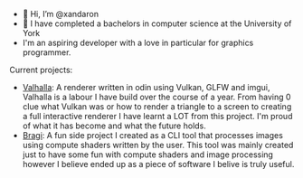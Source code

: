 - 👋 Hi, I’m @xandaron
- 🌱 I have completed a bachelors in computer science at the University of York
- I'm an aspiring developer with a love in particular for graphics programmer.

Current projects:
- [Valhalla](https://github.com/xandaron/valhalla): A renderer written in odin using Vulkan, GLFW and imgui, Valhalla is a labour I have build over the course of a year. From having 0 clue what Vulkan was or how to render a triangle to a screen to creating a full interactive renderer I have learnt a LOT from this project. I'm proud of what it has become and what the future holds.
- [Bragi](https://github.com/xandaron/Bragi): A fun side project I created as a CLI tool that processes images using compute shaders written by the user. This tool was mainly created just to have some fun with compute shaders and image processing however I believe ended up as a piece of software I belive is truly useful.
 
<!---
xandaron/xandaron is a ✨ special ✨ repository because its `README.md` (this file) appears on your GitHub profile.
You can click the Preview link to take a look at your changes.
--->
